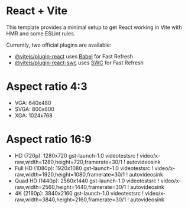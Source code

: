 # React + Vite

This template provides a minimal setup to get React working in Vite with HMR and some ESLint rules.

Currently, two official plugins are available:

- [@vitejs/plugin-react](https://github.com/vitejs/vite-plugin-react/blob/main/packages/plugin-react/README.md) uses [Babel](https://babeljs.io/) for Fast Refresh
- [@vitejs/plugin-react-swc](https://github.com/vitejs/vite-plugin-react-swc) uses [SWC](https://swc.rs/) for Fast Refresh

# Aspect ratio 4:3
* VGA: 640x480
* SVGA: 800x600
* XGA: 1024x768

# Aspect ratio 16:9
* HD (720p): 1280x720
gst-launch-1.0 videotestsrc ! video/x-raw,width=1280,height=720,framerate=30/1 ! autovideosink
* Full HD (1080p): 1920x1080
gst-launch-1.0 videotestsrc ! video/x-raw,width=1920,height=1080,framerate=30/1 ! autovideosink
* Quad HD (1440p): 2560x1440
gst-launch-1.0 videotestsrc ! video/x-raw,width=2560,height=1440,framerate=30/1 ! autovideosink
* 4K (2160p): 3840x2160
gst-launch-1.0 videotestsrc ! video/x-raw,width=3840,height=2160,framerate=30/1 ! autovideosink
